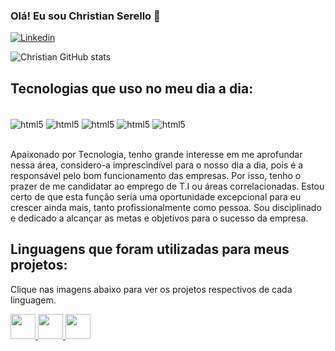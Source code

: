 
### Olá! Eu sou Christian Serello 👋

[![Linkedin](https://img.shields.io/badge/LinkedIn-0077B5?style=for-the-badge&logo=linkedin&logoColor=white)](https://www.linkedin.com/in/christian-serello-moreno/)

![Christian GitHub stats](https://github-readme-stats.vercel.app/api?username=ChrisSerello&show_icons=true&theme=radical)


## Tecnologias que uso no meu dia a dia:
<div style="display: inline_block"><br>
 <img align="center"alt="html5" src="https://img.shields.io/badge/HTML5-E34F26?style=for-the-badge&logo=html5&logoColor=white" />
 <img align="center"alt="html5" src="https://img.shields.io/badge/CSS3-1572B6?style=for-the-badge&logo=css3&logoColor=white" />
 <img align="center"alt="html5" src="https://img.shields.io/badge/Java-ED8B00?style=for-the-badge&logo=openjdk&logoColor=white" />
 <img align="center"alt="html5" src="https://img.shields.io/badge/MySQL-005C84?style=for-the-badge&logo=mysql&logoColor=white" />
 <img align="center"alt="html5" src="https://img.shields.io/badge/C-00599C?style=for-the-badge&logo=c&logoColor=white" />
</div><br>



Apaixonado por Tecnologia, tenho grande interesse em me aprofundar nessa área, 
considero-a imprescindível para o nosso dia a dia, pois é a responsável pelo bom 
funcionamento das empresas. Por isso, tenho o prazer de me candidatar ao emprego de 
T.I ou áreas correlacionadas. Estou certo de que esta função seria uma oportunidade 
excepcional para eu crescer ainda mais, tanto profissionalmente como pessoa. Sou 
disciplinado e dedicado a alcançar as metas e objetivos para o sucesso da empresa.


## Linguagens que foram utilizadas para meus projetos:
 <p>Clique nas imagens abaixo para ver os projetos respectivos de cada linguagem.</p>
    <a href="https://github.com/ChrisSerello/Portif-lio/tree/main/Part%20III">
        <img src="https://cdn.jsdelivr.net/gh/devicons/devicon/icons/java/java-original.svg" width="40px" /> 
     <a href="https://github.com/ChrisSerello/Portif-lio/tree/main/Part%20II">
        <img src="https://cdn.jsdelivr.net/gh/devicons/devicon/icons/python/python-original.svg" width="40px" />
    </a>
    <a href="https://github.com/ChrisSerello/Portif-lio">
        <img src="https://cdn.jsdelivr.net/gh/devicons/devicon/icons/html5/html5-original.svg" width="40px" />
    </a>
